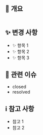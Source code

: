 ## 📝 개요

<!-- 이 PR의 목적과 관련된 정보를 간략히 설명합니다. -->

```markdown

```

## ✨ 변경 사항

<!-- 코드나 기능의 주요 변경 사항을 설명 -->

-   ✨ 항목 1
-   ✨ 항목 2
-   ✨ 항목 3

## 🔗 관련 이슈

<!-- 이 PR과 관련된 이슈 번호를 연결 (없으면 생략)) -->

-   closed
-   resolved

## ℹ️ 참고 사항

<!-- 리뷰어가 알 필요가 있는 추가 정보나 문서, 참고 링크를 포함 -->

-   참고 1
-   참고 2
